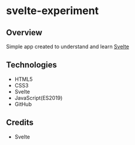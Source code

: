 # svelte-experiment

## Overview
Simple app created to understand and learn [Svelte ](https://svelte.dev/)


## Technologies
* HTML5
* CSS3
* Svelte
* JavaScript(ES2019)
* GitHub


## Credits
* Svelte


